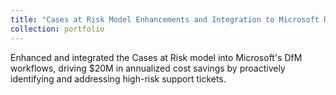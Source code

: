 ```yaml
---
title: "Cases at Risk Model Enhancements and Integration to Microsoft DfM"
collection: portfolio
---
```


Enhanced and integrated the Cases at Risk model into Microsoft's DfM workflows, driving $20M in annualized cost savings by proactively identifying and addressing high-risk support tickets. 